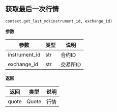 ## 获取最后一次行情<div id='get_last_md'></div>

`context.get_last_md(instrument_id, exchange_id)`

**参数**

| 参数          | 类型  | 说明     |
| ------------- | ----- | -------- |
| instrument_id | str   | 合约ID   |
| exchange_id   | str   | 交易所ID |

**返回**

| 返回 | 类型 | 说明               |
| ---- | ---- | ------------------ |
| quote    | Quote     | 行情 |





